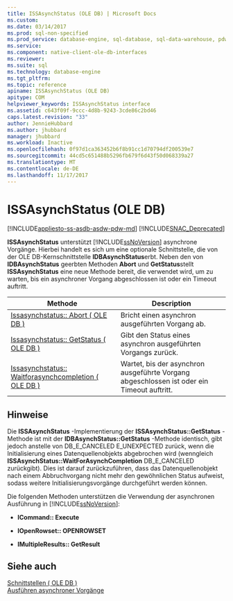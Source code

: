 ```yaml
---
title: ISSAsynchStatus (OLE DB) | Microsoft Docs
ms.custom: 
ms.date: 03/14/2017
ms.prod: sql-non-specified
ms.prod_service: database-engine, sql-database, sql-data-warehouse, pdw
ms.service: 
ms.component: native-client-ole-db-interfaces
ms.reviewer: 
ms.suite: sql
ms.technology: database-engine
ms.tgt_pltfrm: 
ms.topic: reference
apiname: ISSAsynchStatus (OLE DB)
apitype: COM
helpviewer_keywords: ISSAsynchStatus interface
ms.assetid: c643f09f-9ccc-4d8b-9243-3cde86c2bd46
caps.latest.revision: "33"
author: JennieHubbard
ms.author: jhubbard
manager: jhubbard
ms.workload: Inactive
ms.openlocfilehash: 0f97d1ca363452b6f8b91cc1d70794df200539e7
ms.sourcegitcommit: 44cd5c651488b5296fb679f6d43f50d068339a27
ms.translationtype: MT
ms.contentlocale: de-DE
ms.lasthandoff: 11/17/2017
---
```

# <a name="issasynchstatus-ole-db"></a>ISSAsynchStatus (OLE DB)
[!INCLUDE[appliesto-ss-asdb-asdw-pdw-md](../../includes/appliesto-ss-asdb-asdw-pdw-md.md)]
[!INCLUDE[SNAC_Deprecated](../../includes/snac-deprecated.md)]

  **ISSAsynchStatus** unterstützt [!INCLUDE[ssNoVersion](../../includes/ssnoversion-md.md)] asynchrone Vorgänge. Hierbei handelt es sich um eine optionale Schnittstelle, die von der OLE DB-Kernschnittstelle **IDBAsynchStatus**erbt. Neben den von **IDBAsynchStatus** geerbten Methoden **Abort** und **GetStatus**stellt **ISSAsynchStatus** eine neue Methode bereit, die verwendet wird, um zu warten, bis ein asynchroner Vorgang abgeschlossen ist oder ein Timeout auftritt.  
  
|Methode|Description|  
|------------|-----------------|  
|[Issasynchstatus:: Abort &#40; OLE DB &#41;](../../relational-databases/native-client-ole-db-interfaces/issasynchstatus-abort-ole-db.md)|Bricht einen asynchron ausgeführten Vorgang ab.|  
|[Issasynchstatus:: GetStatus &#40; OLE DB &#41;](../../relational-databases/native-client-ole-db-interfaces/issasynchstatus-getstatus-ole-db.md)|Gibt den Status eines asynchron ausgeführten Vorgangs zurück.|  
|[Issasynchstatus:: Waitforasynchcompletion &#40; OLE DB &#41;](../../relational-databases/native-client-ole-db-interfaces/issasynchstatus-waitforasynchcompletion-ole-db.md)|Wartet, bis der asynchron ausgeführte Vorgang abgeschlossen ist oder ein Timeout auftritt.|  
  
## <a name="remarks"></a>Hinweise  
 Die **ISSAsynchStatus** -Implementierung der **ISSAsynchStatus::GetStatus** -Methode ist mit der **IDBAsynchStatus::GetStatus** -Methode identisch, gibt jedoch anstelle von DB_E_CANCELED E_UNEXPECTED zurück, wenn die Initialisierung eines Datenquellenobjekts abgebrochen wird (wenngleich **ISSAsynchStatus::WaitForAsynchCompletion** DB_E_CANCELED zurückgibt). Dies ist darauf zurückzuführen, dass das Datenquellenobjekt nach einem Abbruchvorgang nicht mehr den gewöhnlichen Status aufweist, sodass weitere Initialisierungsvorgänge durchgeführt werden können.  
  
 Die folgenden Methoden unterstützen die Verwendung der asynchronen Ausführung in [!INCLUDE[ssNoVersion](../../includes/ssnoversion-md.md)]:  
  
-   **ICommand:: Execute**  
  
-   **IOpenRowset:: OPENROWSET**  
  
-   **IMultipleResults:: GetResult**  
  
## <a name="see-also"></a>Siehe auch  
 [Schnittstellen &#40; OLE DB &#41;](http://msdn.microsoft.com/library/34c33364-8538-45db-ae41-5654481cda93)   
 [Ausführen asynchroner Vorgänge](../../relational-databases/native-client/features/performing-asynchronous-operations.md)  
  
  
